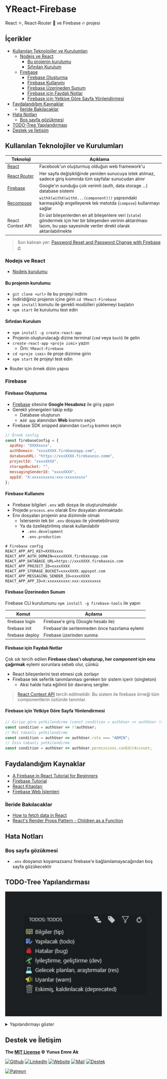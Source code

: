 # YReact-Firebase <!-- omit in toc -->

React ⚛️, React-Router 🔗 ve Firebase 🔥 projesi

## İçerikler <!-- omit in toc -->

- [Kullanılan Teknolojiler ve Kurulumları](#Kullan%C4%B1lan-Teknolojiler-ve-Kurulumlar%C4%B1)
  - [Nodejs ve React](#Nodejs-ve-React)
    - [Bu projenin kurulumu](#Bu-projenin-kurulumu)
    - [Sıfırdan Kurulum](#S%C4%B1f%C4%B1rdan-Kurulum)
  - [Firebase](#Firebase)
    - [Firebase Oluşturma](#Firebase-Olu%C5%9Fturma)
    - [Firebase Kullanımı](#Firebase-Kullan%C4%B1m%C4%B1)
    - [Firebase Üzerineden Sunum](#Firebase-%C3%9Czerineden-Sunum)
    - [Firebase için Faydalı Notlar](#Firebase-i%C3%A7in-Faydal%C4%B1-Notlar)
    - [Firebase için Yetkiye Göre Sayfa Yönlendirmesi](#Firebase-i%C3%A7in-Yetkiye-G%C3%B6re-Sayfa-Y%C3%B6nlendirmesi)
- [Faydalandığım Kaynaklar](#Faydaland%C4%B1%C4%9F%C4%B1m-Kaynaklar)
  - [İleride Bakılacaklar](#%C4%B0leride-Bak%C4%B1lacaklar)
- [Hata Notları](#Hata-Notlar%C4%B1)
  - [Boş sayfa gözükmesi](#Bo%C5%9F-sayfa-g%C3%B6z%C3%BCkmesi)
- [TODO-Tree Yapılandırması](#TODO-Tree-Yap%C4%B1land%C4%B1rmas%C4%B1)
- [Destek ve İletişim](#Destek-ve-%C4%B0leti%C5%9Fim)

## Kullanılan Teknolojiler ve Kurulumları

| Teknoloji                                                     | Açıklama                                                                                                                                                                     |
| ------------------------------------------------------------- | ---------------------------------------------------------------------------------------------------------------------------------------------------------------------------- |
| [React](https://reactjs.org/)                                 | Facebook'un oluşturmuş olduğun web framework'u                                                                                                                               |
| [React Router](https://github.com/ReactTraining/react-router) | Her sayfa değişikliğinde yeniden sunucuya istek atılmaz, sadece giriş kısmında tüm sayfalar sunucudan alınır                                                                 |
| [Firebase](https://firebase.google.com/)                      | Google'ın sunduğu çok verimli (auth, data storage ...) database sistemi                                                                                                      |
| [Recompose](https://github.com/acdlite/recompose)             | `withX(withX(withX...(component)))` yapısındaki karmaşıklığı engelleyerek tek metotda (`compose`) kullanmayı sağlar                                                          |
| React Context API                                             | En üst bileşenlerden en alt bileşenlere veri (`state`) göndermek için her bir bileşenden verinin aktarılması lazım, bu yapı sayesinde veriler direkt olarak aktarılabilmekte |

> Son kalınan yer: [Password Reset and Password Change with Firebase 🔥](https://www.robinwieruch.de/complete-firebase-authentication-react-tutorial/#react-firebase-session-handling)

### Nodejs ve React

- [Nodejs kurulumu](https://nodejs.org/en/download/)

#### Bu projenin kurulumu

- `git clone <url>` ile bu projeyi indirin
- İndiridiğiniz projenin içine girin `cd YReact-Firebase`
- `npm install` komutu ile gerekli modülleri yüklemeyi başlatın
- `npm start` ile kurulumu test edin

#### Sıfırdan Kurulum

- `npm install -g create-react-app`
- Projenin oluşturulacağı dizine terminal (`cmd` veya `bash`) ile gelin
- `create-react-app <proje ismi>` yazın
  - Örn: `YReact-Firebase`
- `cd <proje ismi>` ile proje dizinine girin
- `npm start` ile projeyi test edin

<details>
<summary>Router için örnek dizin yapısı</summary>

```sh
cd src
rm App.js App.test.js App.css logo.svg

mkdir components
cd components
mkdir Account Admin App Home Landing SignIn SignOut SignUp
mkdir Navigation PasswordChange PasswordForget
mkdir Session Firebase

cd App
touch index.js
cd ..

mkdir constants
cd constants
touch routes.js roles.js
cd ..
```

</details>

### Firebase

#### Firebase Oluşturma

- [Firebase](https://firebase.google.com/) sitesine **Google Hesabınız** ile giriş yapın
- Gerekli yönergeleri takip edip
  - Database oluşturun
  - `Add app` alanından **Web** kısmını seçin
- Firebase SDK snipped alanından `Config` kısmını seçin

```js
// Örnek config
const firebaseConfig = {
  apiKey: "XXXXxxxx",
  authDomain: "xxxxXXXX.firebaseapp.com",
  databaseURL: "https://xxxXXXX.firebaseio.comm",
  projectId: "xxxxXXXX",
  storageBucket: "",
  messagingSenderId: "xxxxXXXX",
  appId: "X:xxxxxxxxxx:xxx:xxxxxxxxx"
};
```

#### Firebase Kullanımı

- Firebase bilgileri `.env` adlı dosya ile oluşturulmalıdır
- Projede `process.env` olarak Env dosyaları alınmaktadır.
- Env dosyaları projenin ana dizininde olmalı
  - İstersenin tek bir `.env` dosyası ile yönetebilirsiniz
  - Ya da özelleştirilmiş olarak kullanılabilir
    - `.env.development`
    - `.env.production`

```env
# Firebase config
REACT_APP_API_KEY=XXXXxxxx
REACT_APP_AUTH_DOMAIN=xxxxXXXX.firebaseapp.com
REACT_APP_DATABASE_URL=https://xxxXXXX.firebaseio.com
REACT_APP_PROJECT_ID=xxxxXXXX
REACT_APP_STORAGE_BUCKET=xxxxXXXX.appspot.com
REACT_APP_MESSAGING_SENDER_ID=xxxxXXXX
REACT_APP_APP_ID=X:xxxxxxxxxx:xxx:xxxxxxxxx
```

#### Firebase Üzerineden Sunum

Firebase CLI kurulumunu `npm install -g firebase-tools` ile yapın

| Komut           | Açılama                                        |
| --------------- | ---------------------------------------------- |
| firebase login  | Firebase'e giriş (Google hesabı ile)           |
| firebase init   | Firebase'de serilenmeden önce hazırlama eylemi |
| firebase deploy | Firebase üzerinden sunma                       |

#### Firebase için Faydalı Notlar

Çok sık tercih edilen **Firebase class'ı oluşturup, her _component_ için onu çağırmak** eylemi sorunlara sebeb olur, çünkü:

- React bileşenlerini test etmesi çok zorlaşır
- Firebase tek seferlik tanımlanması gereken bir sistem içerir (singleton)
  - Aksi halde hata eğilimli bir davranış sergiler.

> [React Context API](https://www.robinwieruch.de/react-context-api/) tercih edilmelidir. Bu sistem ile firebase örneği tüm componentlerin üstünde tanımlar.

#### Firebase için Yetkiye Göre Sayfa Yönlendirmesi

```jsx
// Girişe göre yetkilendirme (const condition = authUser => authUser != null;)
const condition = authUser => !!authUser;
// Rol tabanlı yetkilendirme
const condition = authUser => authUser.role === "ADMIN";
// İzin tabanlı yetkilendirme
const condition = authUser => authUser.permissions.canEditAccount;
```

## Faydalandığım Kaynaklar

- [A Firebase in React Tutorial for Beginners](https://www.robinwieruch.de/complete-firebase-authentication-react-tutorial/)
- [Firebase Tutorial](https://www.robinwieruch.de/firebase-tutorial/)
- [React Kitapları](https://drive.google.com/open?id=1JFHiLsMys29fGLcYMweU33hExWtyG2zV)
- [Firebase Web İşlemleri](https://firebase.google.com/docs/auth/web/start)

### İleride Bakılacaklar

- [How to fetch data in React](https://www.robinwieruch.de/react-fetching-data/)
- [React's Render Props Pattern - Children as a Function](https://www.robinwieruch.de/react-render-props-pattern/)

## Hata Notları

### Boş sayfa gözükmesi

- `.env` dosyanızı koyamazsanız firebase'e bağlanılamayacağından boş sayfa gözükecektir

## TODO-Tree Yapılandırması

![](res/todo_tree.png)

<details>
<summary>Yapılandırmayı göster</summary>

```json
{
  "todo-tree.tags": ["!TODO", "!BUG", "!DEV", "!RES", "!OLD", "!WARN", "!TIP"],
  "todo-tree.labelFormat": "${after}", // (${line})
  "todo-tree.tagsOnly": true,
  "todo-tree.defaultHighlight": {
    "icon": "tasklist",
    "type": "text",
    "background": "#6FA5FF",
    "opacity": 17,
    "iconColour": "#6FA5FF"
  },
  "todo-tree.customHighlight": {
    "!TIP": {
      "icon": "book",
      "type": "text",
      "foreground": "#f5f2a9",
      "background": "#f5f2a9",
      "opacity": 7,
      "iconColour": "#f5f2a9"
    },
    "!TODO": {
      "icon": "checklist",
      "type": "text",
      "fontStyle": "normal",
      "foreground": "#6FA5FF",
      "background": "#6FA5FF",
      "opacity": 7,
      "iconColour": "#6FA5FF"
    },
    "!BUG": {
      "icon": "bug",
      "type": "text",
      "foreground": "#FF2C2C",
      "background": "#FF2C2C",
      "opacity": 7,
      "iconColour": "#FF2C2C"
    },
    "!DEV": {
      "icon": "telescope",
      "type": "text",
      "foreground": "#72CB6A",
      "background": "#72CB6A",
      "opacity": 7,
      "iconColour": "#72CB6A"
    },
    "!RES": {
      "icon": "beaker",
      "type": "text",
      "foreground": "#9CF7FF",
      "background": "#9CF7FF",
      "opacity": 7,
      "iconColour": "#9CF7FF"
    },
    "!WARN": {
      "icon": "megaphone",
      "type": "text",
      "foreground": "#CFCC35",
      "background": "#CFCC35",
      "opacity": 7,
      "iconColour": "#CFCC35"
    },
    "!OLD": {
      "icon": "trashcan",
      "type": "text",
      "foreground": "#959595",
      "background": "#959595",
      "opacity": 7,
      "iconColour": "#959595"
    }
  }
}
```

</details>

## Destek ve İletişim

**The [MIT License](https://choosealicense.com/licenses/mit/) &copy; Yunus Emre Ak**

[![Github](https://drive.google.com/uc?id=1PzkuWOoBNMg0uOMmqwHtVoYt0WCqi-O5)][github]
[![LinkedIn](https://drive.google.com/uc?id=1hvdil0ZHVEzekQ4AYELdnPOqzunKpnzJ)][linkedin]
[![Website](https://drive.google.com/uc?id=1wR8Ph0FBs36ZJl0Ud-HkS0LZ9b66JBqJ)][website]
[![Mail](https://drive.google.com/uc?id=142rP0hbrnY8T9kj_84_r7WxPG1hzWEcN)][mail]
[![Destek](https://drive.google.com/uc?id=1zyU7JWlw4sJTOx46gJlHOfYBwGIkvMQs)][bağış anlık]

[![Patreon](https://drive.google.com/uc?id=11YmCRmySX7v7QDFS62ST2JZuE70RFjDG)][bağış aylık]

<!-- İletişim -->

[mail]: mailto::yedhrab@gmail.com?subject=YBilgiler%20%7C%20Github
[github]: https://github.com/yedhrab
[website]: https://yemreak.com
[linkedin]: https://www.linkedin.com/in/yemreak/
[bağış anlık]: https://gogetfunding.com/yemreak/
[bağış aylık]: https://www.patreon.com/yemreak/

<!-- İletişim Sonu -->
